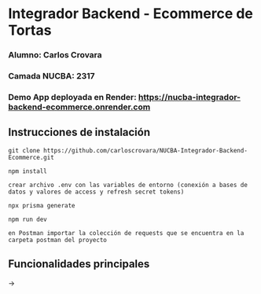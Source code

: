 # Integrador Backend - Ecommerce de Tortas

### Alumno: Carlos Crovara

### Camada NUCBA: 2317

### Demo App deployada en Render: https://nucba-integrador-backend-ecommerce.onrender.com

## Instrucciones de instalación

```
git clone https://github.com/carloscrovara/NUCBA-Integrador-Backend-Ecommerce.git

npm install

crear archivo .env con las variables de entorno (conexión a bases de datos y valores de access y refresh secret tokens)

npx prisma generate

npm run dev

en Postman importar la colección de requests que se encuentra en la carpeta postman del proyecto
```

## Funcionalidades principales

-> 
